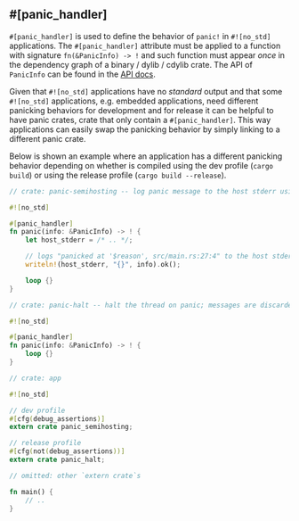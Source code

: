 ## #[panic_handler]

`#[panic_handler]` is used to define the behavior of `panic!` in `#![no_std]` applications.
The `#[panic_handler]` attribute must be applied to a function with signature `fn(&PanicInfo)
-> !` and such function must appear *once* in the dependency graph of a binary / dylib / cdylib
crate. The API of `PanicInfo` can be found in the [API docs].

[API docs]: https://doc.rust-lang.org/nightly/core/panic/struct.PanicInfo.html

Given that `#![no_std]` applications have no *standard* output and that some `#![no_std]`
applications, e.g. embedded applications, need different panicking behaviors for development and for
release it can be helpful to have panic crates, crate that only contain a `#[panic_handler]`.
This way applications can easily swap the panicking behavior by simply linking to a different panic
crate.

Below is shown an example where an application has a different panicking behavior depending on
whether is compiled using the dev profile (`cargo build`) or using the release profile (`cargo build
--release`).

``` rust
// crate: panic-semihosting -- log panic message to the host stderr using semihosting

#![no_std]

#[panic_handler]
fn panic(info: &PanicInfo) -> ! {
    let host_stderr = /* .. */;

    // logs "panicked at '$reason', src/main.rs:27:4" to the host stderr
    writeln!(host_stderr, "{}", info).ok();

    loop {}
}
```

``` rust
// crate: panic-halt -- halt the thread on panic; messages are discarded

#![no_std]

#[panic_handler]
fn panic(info: &PanicInfo) -> ! {
    loop {}
}
```

``` rust
// crate: app

#![no_std]

// dev profile
#[cfg(debug_assertions)]
extern crate panic_semihosting;

// release profile
#[cfg(not(debug_assertions))]
extern crate panic_halt;

// omitted: other `extern crate`s

fn main() {
    // ..
}
```
